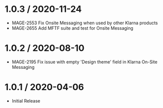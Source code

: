 
1.0.3 / 2020-11-24
==================

  * MAGE-2553 Fix Onsite Messaging when used by other Klarna products
  * MAGE-2655 Add MFTF suite and test for Onsite Messaging

1.0.2 / 2020-08-10
==================

  * MAGE-2195 Fix issue with empty 'Design theme' field in Klarna On-Site Messaging

1.0.1 / 2020-04-06
==================

  * Initial Release
